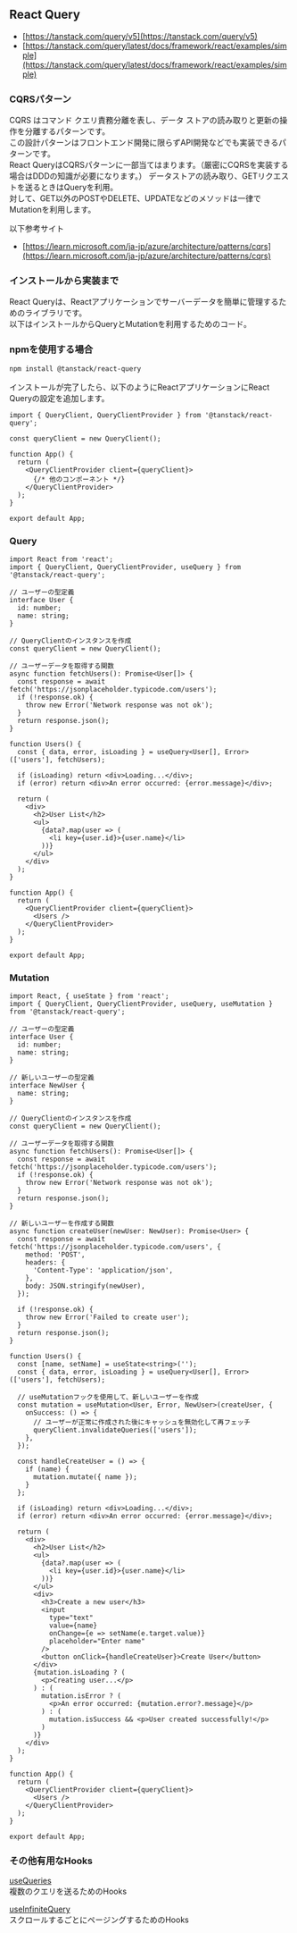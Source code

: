 ## React Query

- [https://tanstack.com/query/v5](https://tanstack.com/query/v5)
- [https://tanstack.com/query/latest/docs/framework/react/examples/simple](https://tanstack.com/query/latest/docs/framework/react/examples/simple)


### CQRSパターン

CQRS はコマンド クエリ責務分離を表し、データ ストアの読み取りと更新の操作を分離するパターンです。  
この設計パターンはフロントエンド開発に限らずAPI開発などでも実装できるパターンです。  
React QueryはCQRSパターンに一部当てはまります。（厳密にCQRSを実装する場合はDDDの知識が必要になります。）
データストアの読み取り、GETリクエストを送るときはQueryを利用。  
対して、GET以外のPOSTやDELETE、UPDATEなどのメソッドは一律でMutationを利用します。  

以下参考サイト  
  
- [https://learn.microsoft.com/ja-jp/azure/architecture/patterns/cqrs](https://learn.microsoft.com/ja-jp/azure/architecture/patterns/cqrs)


### インストールから実装まで

React Queryは、Reactアプリケーションでサーバーデータを簡単に管理するためのライブラリです。  
以下はインストールからQueryとMutationを利用するためのコード。  

### npmを使用する場合
```bash
npm install @tanstack/react-query
```


インストールが完了したら、以下のようにReactアプリケーションにReact Queryの設定を追加します。  

```tsx
import { QueryClient, QueryClientProvider } from '@tanstack/react-query';

const queryClient = new QueryClient();

function App() {
  return (
    <QueryClientProvider client={queryClient}>
      {/* 他のコンポーネント */}
    </QueryClientProvider>
  );
}

export default App;
```

### Query
```tsx
import React from 'react';
import { QueryClient, QueryClientProvider, useQuery } from '@tanstack/react-query';

// ユーザーの型定義
interface User {
  id: number;
  name: string;
}

// QueryClientのインスタンスを作成
const queryClient = new QueryClient();

// ユーザーデータを取得する関数
async function fetchUsers(): Promise<User[]> {
  const response = await fetch('https://jsonplaceholder.typicode.com/users');
  if (!response.ok) {
    throw new Error('Network response was not ok');
  }
  return response.json();
}

function Users() {
  const { data, error, isLoading } = useQuery<User[], Error>(['users'], fetchUsers);

  if (isLoading) return <div>Loading...</div>;
  if (error) return <div>An error occurred: {error.message}</div>;

  return (
    <div>
      <h2>User List</h2>
      <ul>
        {data?.map(user => (
          <li key={user.id}>{user.name}</li>
        ))}
      </ul>
    </div>
  );
}

function App() {
  return (
    <QueryClientProvider client={queryClient}>
      <Users />
    </QueryClientProvider>
  );
}

export default App;
```



### Mutation

```tsx
import React, { useState } from 'react';
import { QueryClient, QueryClientProvider, useQuery, useMutation } from '@tanstack/react-query';

// ユーザーの型定義
interface User {
  id: number;
  name: string;
}

// 新しいユーザーの型定義
interface NewUser {
  name: string;
}

// QueryClientのインスタンスを作成
const queryClient = new QueryClient();

// ユーザーデータを取得する関数
async function fetchUsers(): Promise<User[]> {
  const response = await fetch('https://jsonplaceholder.typicode.com/users');
  if (!response.ok) {
    throw new Error('Network response was not ok');
  }
  return response.json();
}

// 新しいユーザーを作成する関数
async function createUser(newUser: NewUser): Promise<User> {
  const response = await fetch('https://jsonplaceholder.typicode.com/users', {
    method: 'POST',
    headers: {
      'Content-Type': 'application/json',
    },
    body: JSON.stringify(newUser),
  });

  if (!response.ok) {
    throw new Error('Failed to create user');
  }
  return response.json();
}

function Users() {
  const [name, setName] = useState<string>('');
  const { data, error, isLoading } = useQuery<User[], Error>(['users'], fetchUsers);

  // useMutationフックを使用して、新しいユーザーを作成
  const mutation = useMutation<User, Error, NewUser>(createUser, {
    onSuccess: () => {
      // ユーザーが正常に作成された後にキャッシュを無効化して再フェッチ
      queryClient.invalidateQueries(['users']);
    },
  });

  const handleCreateUser = () => {
    if (name) {
      mutation.mutate({ name });
    }
  };

  if (isLoading) return <div>Loading...</div>;
  if (error) return <div>An error occurred: {error.message}</div>;

  return (
    <div>
      <h2>User List</h2>
      <ul>
        {data?.map(user => (
          <li key={user.id}>{user.name}</li>
        ))}
      </ul>
      <div>
        <h3>Create a new user</h3>
        <input
          type="text"
          value={name}
          onChange={e => setName(e.target.value)}
          placeholder="Enter name"
        />
        <button onClick={handleCreateUser}>Create User</button>
      </div>
      {mutation.isLoading ? (
        <p>Creating user...</p>
      ) : (
        mutation.isError ? (
          <p>An error occurred: {mutation.error?.message}</p>
        ) : (
          mutation.isSuccess && <p>User created successfully!</p>
        )
      )}
    </div>
  );
}

function App() {
  return (
    <QueryClientProvider client={queryClient}>
      <Users />
    </QueryClientProvider>
  );
}

export default App;
```

### その他有用なHooks

[useQueries](https://tanstack.com/query/latest/docs/framework/react/reference/useQueries)  
複数のクエリを送るためのHooks

[useInfiniteQuery](https://tanstack.com/query/latest/docs/framework/react/reference/useInfiniteQuery)  
スクロールするごとにページングするためのHooks